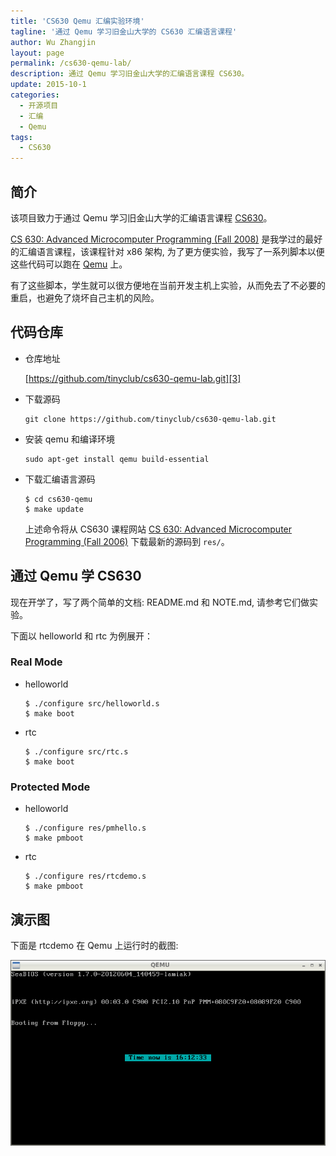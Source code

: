 ```yaml
---
title: 'CS630 Qemu 汇编实验环境'
tagline: '通过 Qemu 学习旧金山大学的 CS630 汇编语言课程'
author: Wu Zhangjin
layout: page
permalink: /cs630-qemu-lab/
description: 通过 Qemu 学习旧金山大学的汇编语言课程 CS630。
update: 2015-10-1
categories:
  - 开源项目
  - 汇编
  - Qemu
tags:
  - CS630
---
```


## 简介

该项目致力于通过 Qemu 学习旧金山大学的汇编语言课程 [CS630][1]。

[CS 630: Advanced Microcomputer Programming (Fall 2008)][1] 是我学过的最好的汇编语言课程，该课程针对 x86 架构, 为了更方便实验，我写了一系列脚本以便这些代码可以跑在 [Qemu][2] 上。

有了这些脚本，学生就可以很方便地在当前开发主机上实验，从而免去了不必要的重启，也避免了烧坏自己主机的风险。

## 代码仓库

  * 仓库地址

    [https://github.com/tinyclub/cs630-qemu-lab.git][3]

  * 下载源码

        git clone https://github.com/tinyclub/cs630-qemu-lab.git

  * 安装 qemu 和编译环境

        sudo apt-get install qemu build-essential

  * 下载汇编语言源码
    
        $ cd cs630-qemu
        $ make update
    
    上述命令将从 CS630 课程网站 [CS 630: Advanced Microcomputer Programming (Fall 2006)][1] 下载最新的源码到 `res/`。

## 通过 Qemu 学 CS630

现在开学了，写了两个简单的文档: README.md 和 NOTE.md, 请参考它们做实验。

下面以 helloworld 和 rtc 为例展开：

### Real Mode

  * helloworld
    
        $ ./configure src/helloworld.s
        $ make boot
        

  * rtc
    
        $ ./configure src/rtc.s
        $ make boot
        

### Protected Mode

  * helloworld
    
        $ ./configure res/pmhello.s
        $ make pmboot
        

  * rtc
    
        $ ./configure res/rtcdemo.s
        $ make pmboot
        

## 演示图

下面是 rtcdemo 在 Qemu 上运行时的截图:

![image][4]




 [1]: http://www.cs.usfca.edu/~cruse/cs630f06/
 [2]: http://wiki.qemu.org/Main_Page
 [3]: https://github.com/tinyclub/cs630-qemu-lab
 [4]: /wp-content/uploads/2014/03/cs630-qemu-pmrtc.png
